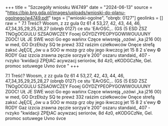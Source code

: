 +++
title = "Szczegóły wniosku W4749"
date = "2024-06-13"
source = "https://bip.brg.gda.pl/images/uploads/wnioski-do-planu-ogolnego/w4749.pdf"
tags = ["wnioski-ogolne", "obręb: 0127"]
geolinks = []
raw = " 7.1 Treść? Woosm, z zz gula 0z 61 4 53,27, 42, 43, 44, 46, 47,34,35,29,25,28,27 (obręb 0127) ce stu 'EArOSC,.. (GS (5 ESD ZSZ TNOgOCGULU SZSAOWCZEY  Fooej GÓYDZYPEOPYGOWIWOUUUNY ZGOC! UŁ JE SWE wozi Go ego wańinx Częce wiwsreją „ozówi „ka j216 00) w med, GO DrzEłoży SQ te prewź 332 raśzim cziełkowców Onęce strefą zaksć JęĘCĘ „ów u a SOO w mozp grz oby jego ikwczcg jet 15 8 2 s'ewy © RODY Gaz izzcia zrawna zęczie sorzya'e 200” oszaru standaid_ 407 - rvzyko 'kwidacji ZPĘtAC acywzacj seriorów, 8d 4z0, eKODGCzNe, Gel. promoc sotuwege Uvno śvce "
+++


7.1 Treść? Woosm, z zz gula 0z 61 4 53,27, 42, 43, 44, 46, 47,34,35,29,25,28,27 (obręb 0127) ce stu
'EArOSC,.. (GS (5 ESD ZSZ TNOgOCGULU SZSAOWCZEY  Fooej GÓYDZYPEOPYGOWIWOUUUNY ZGOC! UŁ JE SWE
wozi Go ego wańinx Częce wiwsreją „ozówi „ka j216 00) w med, GO DrzEłoży SQ te prewź 332
raśzim cziełkowców Onęce strefą zaksć JęĘCĘ „ów u a SOO w mozp grz oby jego ikwczcg jet 15 8
2 s'ewy © RODY Gaz izzcia zrawna zęczie sorzya'e 200” oszaru standaid_ 407 - rvzyko "kwidacji ZPĘtAC
acywzacj seriorów, 8d 4z0, eKODGCzNe, Gel. promoc sotuwege Uvno śvce



